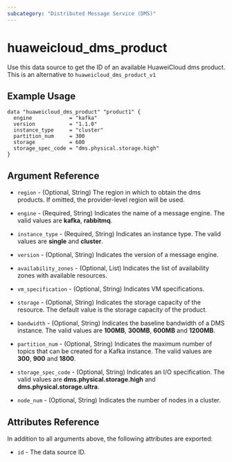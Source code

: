 ```yaml
---
subcategory: "Distributed Message Service (DMS)"
---
```


# huaweicloud_dms_product

Use this data source to get the ID of an available HuaweiCloud dms product. This is an alternative
to `huaweicloud_dms_product_v1`

## Example Usage

```hcl
data "huaweicloud_dms_product" "product1" {
  engine            = "kafka"
  version           = "1.1.0"
  instance_type     = "cluster"
  partition_num     = 300
  storage           = 600
  storage_spec_code = "dms.physical.storage.high"
}
```

## Argument Reference

* `region` - (Optional, String) The region in which to obtain the dms products. If omitted, the provider-level region
  will be used.

* `engine` - (Required, String) Indicates the name of a message engine. The valid values are **kafka**, **rabbitmq**.

* `instance_type` - (Required, String) Indicates an instance type. The valid values are **single** and **cluster**.

* `version` - (Optional, String) Indicates the version of a message engine.

* `availability_zones` - (Optional, List) Indicates the list of availability zones with available resources.

* `vm_specification` - (Optional, String) Indicates VM specifications.

* `storage` - (Optional, String) Indicates the storage capacity of the resource.
  The default value is the storage capacity of the product.

* `bandwidth` - (Optional, String) Indicates the baseline bandwidth of a DMS instance.
  The valid values are **100MB**, **300MB**, **600MB** and **1200MB**.

* `partition_num` - (Optional, String) Indicates the maximum number of topics that can be created for a Kafka instance.
  The valid values are **300**, **900** and **1800**.

* `storage_spec_code` - (Optional, String) Indicates an I/O specification.
  The valid values are **dms.physical.storage.high** and **dms.physical.storage.ultra**.

* `node_num` - (Optional, String) Indicates the number of nodes in a cluster.

## Attributes Reference

In addition to all arguments above, the following attributes are exported:

* `id` - The data source ID.
